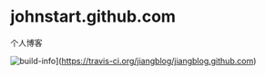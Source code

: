 # johnstart.github.com
个人博客


![build-info](https://travis-ci.org/jiangblog/jiangblog.github.com.svg)](https://travis-ci.org/jiangblog/jiangblog.github.com)